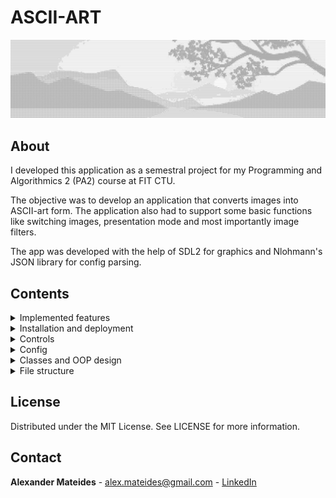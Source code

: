 # ASCII-ART

![alt text](https://github.com/alexmateides/ascii-art/blob/main/examples/pic2.png) </br>

## About

I developed this application as a semestral project for my Programming and Algorithmics 2 (PA2) course at FIT CTU.

The objective was to develop an application that converts images into ASCII-art form. The application also had to
support some basic functions like switching images, presentation mode and most importantly image filters.

The app was developed with the help of SDL2 for graphics and Nlohmann's JSON library for config parsing.



## Contents

<details>
  <summary>Implemented features</summary>

  ### Loading
  - [X] **Images**
  - [X] **RGB → grayscale ration**
  - [X] **ASCII character set**
  - [X] **Image file path**
  - [X] **Output file**
  - [X] **Preprocessing filters**
    - [X] **Individual images**
    - [X] **All images**
       
  ---
  
  ### Filters
  
  - [X] **Brightness change**
  - [X] **Vertical/Horizontal reflection**
  - [X] **Negative**
  - [X] **Rotation**
  - [X] **Resize**
  - [X] **Blur**
  - [X] **Convolutions (matrices must be hardcoded)**
  
  ---
  
  ### Image output
  
  - [X] **GUI**
  - [X] **Console**
  - [X] **File**
  
  ---
  
  ### GUI Controls
  
  - [X] **Image cycling**
  - [X] **Presenation mode**
  - [X] **Filter application**

  ---

</details>

<details>
  <summary>Installation and deployment</summary>

  ### Installation
  
  **0. Install SDL2**
  
  ```sh
  sudo apt-get install libsdl2-dev libsdl2-ttf-dev libsdl2-dev
  ```
  
  **1. Clone the repo**
  
  ```sh
  git clone https://github.com/alexmateides/ascii-art
  ```
  
  ---
  
  ### Compile and launch
  
  **0. Change WD**
  
  ```sh
  cd ascii-art
  ```
  
  **1. Compile the project**
  
  ```sh
  make compile
  ```
  
  **2. Launch the app**
  
  ```sh
  make run
  ```
  
  or
  
  ```sh
  ./ascii-art (path to config)
  ```
  
  **3. Clean the directory**
  
  ```sh
  make clean
  ```

  ---

</details>


<details>
  <summary>Controls</summary>

  ### Image control
  
  <kbd>←</kbd>/<kbd>→</kbd> &nbsp;&nbsp;**Cycle through images**</br>
  <kbd>space</kbd> &nbsp;&nbsp;**Presentation mode**</br>
  <kbd>K</kbd>&emsp;&emsp;&ensp;&nbsp;**Output current image into console**</br>
  <kbd>L</kbd>&emsp;&emsp;&ensp;&nbsp;**Output all images into console**</br>
  <kbd>O</kbd>&emsp;&emsp;&ensp;&nbsp;**Output current image into file**</br>
  <kbd>P</kbd>&emsp;&emsp;&ensp;&nbsp;**Output all images into file**</br>
  
  ---
  
  ### Filters
  
  <kbd>↑</kbd>/<kbd>↓</kbd> &nbsp;&nbsp;**Change brightness**</br>
  <kbd>D</kbd>/<kbd>F</kbd> &nbsp;&nbsp;**Change size**</br>
  <kbd>G</kbd>/<kbd>H</kbd> &nbsp;&nbsp;**Rotation**</br>
  <kbd>N</kbd>&emsp;&emsp;&ensp;&nbsp;**Negative**</br>
  <kbd>R</kbd>&emsp;&emsp;&ensp;&nbsp;**Reflection around Y**</br>
  <kbd>T</kbd>&emsp;&emsp;&ensp;&nbsp;**Reflection around X**</br>
  <kbd>C</kbd>&emsp;&emsp;&ensp;&nbsp;**Convolutional blur**</br>

  ---

</details>


<details>
  <summary>Config</summary>
  
  The application is configured using a json file that is provided as a parameter during launch.</br<
  
  **Example:**
  
  ```sh
  ./ascii-art "./assets/config/config1.json"
  ```

  ---
  
  This file needs to have a specific format that can be seen in `ascii-art/assets/config` <br>
  
  ### Config description
  
  ```
  {
    "alphabet":"@#%*+=-:. ",             # Characters that will be used for rendering (darkest on left)
    "img_folder":"./assets/pictures/"    # Path to image directory
    "img_paths": [                       # Paths to individual images inside image directory
      "img1.png",
      "img2.jpg"
    ],
  
    "equation": [                        # Ratio for RGB -> grayscale conversion
      0.299,
      0.587,
      0.114
    ],
  
    "output_path":"./out.txt",           # Path and name of output text file
  
    "defaultFilters":{                   # Default filter config (will be bound on keys)
      "brightness": ["A",10],          
      "rotation": 90,
      "resize": 1.2,
      "blur": 4
    },
  
    "filters": {                         # Preprocessing filters (will be applied at start)
      "image1.jpg":[
        {
          "filterName": "resize",
          "factor": 1.5
        },
        {
          "filterName":"negative"
        },
        {
          "filterName":"blur",
          "strength": 5
        }
      ],
      "image2.png": [
        {
        "filterName": "resize",
        "factor": 0.8
        }
      ]
    }
  }
  ```

  ---
  
  ### Filter syntax
  ```
  "imgName":
  [         
      {
        "filterName":(name),
        (argName):(argValue)
      },
      {
        "filterName":(name2),
        (argName2):(argValue2)   
      }
  ]
  ```
  - If you use **"all"** as imgName, the filters will be applied to all images </br>
  - Filters can have 0-2 arguments
  
  ---
  
  ### Filter argument table
  | filter                | filterName           | argName       | argValue         |
  |-----------------------|----------------------|---------------|------------------|
  | resize                | resize               | factor        | float (0+)       |
  | blur                  | blur                 | strength      | int   (1+)       |
  | rotation              | rotation             | angle         | int              |
  | brightness            | brightness           | type<br>value | A/R<br>int/float |
  | vertical reflection   | reflectionVertical   | NONE          | NONE             |
  | horizontal reflection | reflectionHorizontal | NONE          | NONE             |
  | negative              | negative             | NONE          | NONE             |

  ---

</details>


<details>
  <summary>Classes and OOP design</summary>

  ### CLoader
  Loads and processes data from configuration file, especially syntactic check of configuration file data
  
  ### CData
  Stores data, mainly images and filter configuration data and handles preprocessing before app start (grayscale conversion and filter application)
  
  ### CAtlas
  Glyph atlas (pre-rendered ASCII sprites) that allows significantly faster rendering in GUI which allows the application to run smoothly, improving user experience
  
  ### CFilter
  Abstract class that handles image filtering.
  - **filter()** Each child class implements its own filter. This allows for good modularity and adding more filters in the future. The class design also allows "chaining" of filters → _nextFilter is applied automatically after
  - **copy()** Returns deep copy as a shared_ptr. Is used for filter chaining
  - **copyInverse()** Returns shared_ptr to a CFilter instance with inverse characteristics
  - **addChain()** Adds new filter to the end of the chain
  
  
  ### CApp
  Is responsible for GUI (SDL2 based). Allows the user to apply additional filters and view their effects. It also allows the user to send the output in ASCII text form to either console or file. There is also a presentation mod that automatically cycles through the images.
  
  ---
</details>

<details>
  <summary>File structure</summary>

  ```md
  ascii-art
  │
  ├── assets                  # Configuration and input files
  │   ├── config              # Configuration files
  │   ├── fonts               # Different fonts for GUI rendering
  │   └── pictures            # Pictures directory
  │
  ├── doc                     # Doxygen documentation
  │
  ├── examples                # Sample files and ASCII results
  │   └── configTest          # Unit tests for syntax checking
  │
  ├── libs                    # Nlohmann's JSON library
  │
  ├── src                     # Source code with header and implementation files
  │
  ├── LICENSE                 # Open source license
  │
  ├── Makefile                # Instructions for program compilation and execution
  │
  └── README.md               # This file
  ```

  ---
</details>

## License
Distributed under the MIT License. See LICENSE for more information.

## Contact
**Alexander Mateides** - alex.mateides@gmail.com - [LinkedIn](https://www.linkedin.com/in/alexander-mateides-138136285/)
